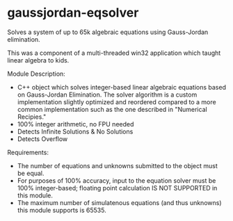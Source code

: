 # gaussjordan-eqsolver
Solves a system of up to 65k algebraic equations using Gauss-Jordan elimination.  

This was a component of a multi-threaded win32 application which taught linear algebra to kids.

Module Description:
- C++ object which solves integer-based linear algebraic equations based on Gauss-Jordan Elimination. The solver algorithm is a custom implementation slightly optimized and reordered compared to a more common implementation such as the one described in "Numerical Recipies."
- 100% integer arithmetic, no FPU needed
- Detects Infinite Solutions & No Solutions
- Detects Overflow
  
Requirements:
- The number of equations and unknowns submitted to the object must be equal.
- For purposes of 100% accuracy, input to the equation solver must be 100% integer-based; floating point calculation IS NOT SUPPORTED in this module.
- The maximum number of simulatenous equations (and thus unknowns) this module supports is 65535.
